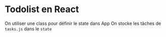 # Todolist en React

On utiliser une class pour définir le state dans App
On stocke les tâches de `tasks.js` dans le `state`
